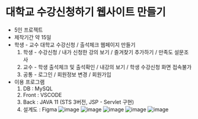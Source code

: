 # 대학교 수강신청하기 웹사이트 만들기
- 5인 프로젝트
- 제작기간 약 15일
- 학생 - 교수 대학교 수강신청 / 출석체크 웹페이지 만들기
  1. 학생 - 수강신청 / 내가 신청한 강의 보기 / 즐겨찾기 추가하기 / 만족도 설문조사 
  2. 교수 - 학생 출석체크 및 출석확인 / 내강의 보기 / 학생 수강신청 화면 접속불가
  3. 공통 - 로그인 / 회원정보 변경 / 회원가입
- 이용 프로그램
  1. DB : MySQL
  2. Front : VSCODE
  3. Back : JAVA 11 (STS 3버전, JSP - Servlet 구현)
  4. 설계도 : Figma
    ![image](https://github.com/user-attachments/assets/53ea1444-01cd-4a5a-9410-210720736896)
    ![image](https://github.com/user-attachments/assets/4b4f7f33-bc56-44a2-8b8d-7c9c8bdde4c7)
    ![image](https://github.com/user-attachments/assets/39857312-0e53-4325-ba36-46e89bdeebac)
![image](https://github.com/user-attachments/assets/3b2396d5-477a-4e65-b73f-f7482d86443e)
![image](https://github.com/user-attachments/assets/c5c6fbe2-e78e-46a7-9980-77510ff9f088)
